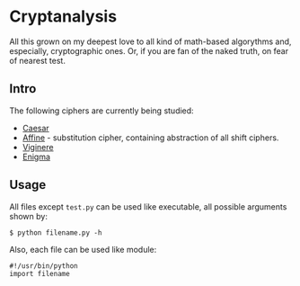 Cryptanalysis
=============

All this grown on my deepest love to all kind of math-based algorythms and,
especially, cryptographic ones. Or, if you are fan of the naked truth, on 
fear of nearest test.

Intro
-------

The following ciphers are currently being studied:

* [Caesar](http://en.wikipedia.org/wiki/Caesar_cipher)
* [Affine](http://en.wikipedia.org/wiki/Affine_cipher) - substitution 
  cipher, containing abstraction of all shift ciphers.
* [Viginere]()
* [Enigma]()

Usage
-----

All files except `test.py` can be used like executable, all possible arguments
shown by:

    $ python filename.py -h

Also, each file can be used like module:

    #!/usr/bin/python
    import filename

